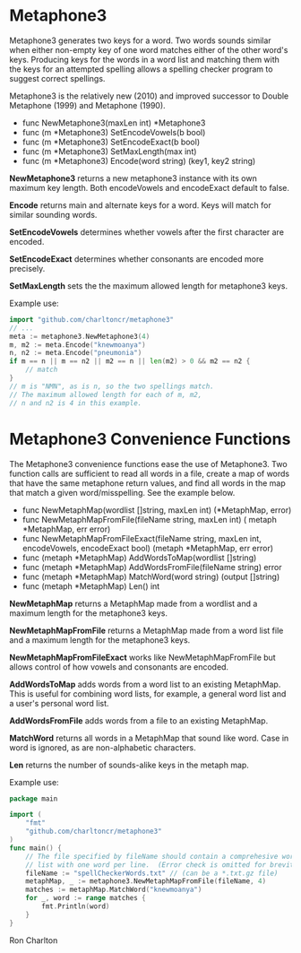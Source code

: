 <!-- title: Metaphone3 Read Me -->
<!-- $Id: README.md,v 1.16 2023-01-20 09:07:28-05 ron Exp $ -->

# Metaphone3

Metaphone3 generates two keys for a word.  Two words sounds similar when
either non-empty key of one word matches either of the other word's keys.
Producing keys for the words in a word list and matching them with the keys
for an attempted spelling allows a spelling checker program to suggest correct
spellings.

Metaphone3 is the relatively new (2010) and improved successor to Double
Metaphone (1999) and Metaphone (1990).

- func NewMetaphone3(maxLen int) *Metaphone3
- func (m *Metaphone3) SetEncodeVowels(b bool)
- func (m *Metaphone3) SetEncodeExact(b bool)
- func (m *Metaphone3) SetMaxLength(max int)
- func (m *Metaphone3) Encode(word string) (key1, key2 string)

**NewMetaphone3** returns a new metaphone3 instance with its own maximum key
length. Both encodeVowels and encodeExact default to false.

**Encode** returns main and alternate keys for a word.  Keys will match for similar sounding words.

**SetEncodeVowels** determines whether vowels after the first character are encoded.

**SetEncodeExact** determines whether consonants are encoded more precisely.

**SetMaxLength** sets the the maximum allowed length for metaphone3 keys.

Example use:

```go
import "github.com/charltoncr/metaphone3"
// ...
meta := metaphone3.NewMetaphone3(4)
m, m2 := meta.Encode("knewmoanya")
n, n2 := meta.Encode("pneumonia")
if m == n || m == n2 || m2 == n || len(m2) > 0 && m2 == n2 {
    // match
}
// m is "NMN", as is n, so the two spellings match.
// The maximum allowed length for each of m, m2,
// n and n2 is 4 in this example.
```

# Metaphone3 Convenience Functions

The Metaphone3 convenience functions ease the use of Metaphone3.
Two function calls are sufficient to read all words in a file, create a
map of words that have the same metaphone return values, and find all words
in the map that match a given word/misspelling.  See the example below.

- func NewMetaphMap(wordlist []string, maxLen int) (*MetaphMap, error)
- func NewMetaphMapFromFile(fileName string, maxLen int) (
  metaph *MetaphMap, err error)
- func NewMetaphMapFromFileExact(fileName string, maxLen int, encodeVowels, encodeExact bool) (metaph *MetaphMap, err error)
- func (metaph *MetaphMap) AddWordsToMap(wordlist []string)
- func (metaph *MetaphMap) AddWordsFromFile(fileName string) error
- func (metaph *MetaphMap) MatchWord(word string) (output []string)
- func (metaph *MetaphMap) Len() int

**NewMetaphMap** returns a MetaphMap made from a wordlist and a maximum length
for the metaphone3 keys.

**NewMetaphMapFromFile** returns a MetaphMap made from a word list file and
a maximum length for the metaphone3 keys.

**NewMetaphMapFromFileExact** works like NewMetaphMapFromFile but allows
control of how vowels and consonants are encoded.

**AddWordsToMap** adds words from a word list to an existing MetaphMap.
This is useful for combining word lists, for example, a general word list and
a user's personal word list.

**AddWordsFromFile** adds words from a file to an existing MetaphMap.

**MatchWord** returns all words in a MetaphMap that sound like word. Case in
word is ignored, as are non-alphabetic characters.

**Len** returns the number of sounds-alike keys in the metaph map.

Example use:

```go
package main

import (
    "fmt"
    "github.com/charltoncr/metaphone3"
)
func main() {
    // The file specified by fileName should contain a comprehesive word
    // list with one word per line.  (Error check is omitted for brevity.)
    fileName := "spellCheckerWords.txt" // (can be a *.txt.gz file)
    metaphMap, _ := metaphone3.NewMetaphMapFromFile(fileName, 4)
    matches := metaphMap.MatchWord("knewmoanya")
    for _, word := range matches {
        fmt.Println(word)
    }
}
```

Ron Charlton
